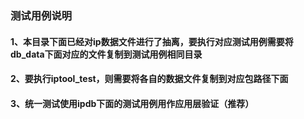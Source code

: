 ### 测试用例说明
#### 1、本目录下面已经对ip数据文件进行了抽离，要执行对应测试用例需要将db_data下面对应的文件复制到测试用例相同目录
#### 2、要执行iptool_test，则需要将各自的数据文件复制到对应包路径下面
#### 3、统一测试使用ipdb下面的测试用例用作应用层验证（推荐）